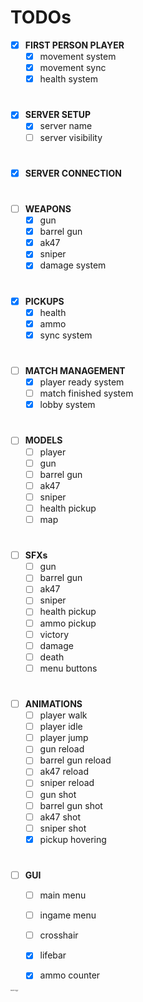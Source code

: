 # TODOs

- [X] __FIRST PERSON PLAYER__
    - [x] movement system
    - [X] movement sync
    - [X] health system

#
- [X] __SERVER SETUP__
    - [x] server name
    - [ ] server visibility

#
- [X] __SERVER CONNECTION__

#
- [ ] __WEAPONS__
    - [X] gun
    - [X] barrel gun
    - [X] ak47
    - [X] sniper
    - [X] damage system

#
- [x] __PICKUPS__
    - [x] health
    - [x] ammo
    - [x] sync system

#
- [ ] __MATCH MANAGEMENT__
    - [x] player ready system
    - [ ] match finished system
    - [x] lobby system

#
- [ ] __MODELS__
    - [ ] player
    - [ ] gun
    - [ ] barrel gun
    - [ ] ak47
    - [ ] sniper
    - [ ] health pickup
    - [ ] map

#
 - [ ] __SFXs__
    - [ ] gun 
    - [ ] barrel gun
    - [ ] ak47
    - [ ] sniper
    - [ ] health pickup
    - [ ] ammo pickup
    - [ ] victory
    - [ ] damage
    - [ ] death
    - [ ] menu buttons

#
- [ ] __ANIMATIONS__
    - [ ] player walk
    - [ ] player idle
    - [ ] player jump
    - [ ] gun reload
    - [ ] barrel gun reload
    - [ ] ak47 reload
    - [ ] sniper reload
    - [ ] gun shot
    - [ ] barrel gun shot
    - [ ] ak47 shot
    - [ ] sniper shot
    - [x] pickup hovering

# 
- [ ] __GUI__
    - [ ] main menu
    - [ ] ingame menu
    - [ ] crosshair
    - [x] lifebar
    - [x] ammo counter
















<sub><sup><sub><sup><sub><sup><sub><sup><sub><sup> easter egg?